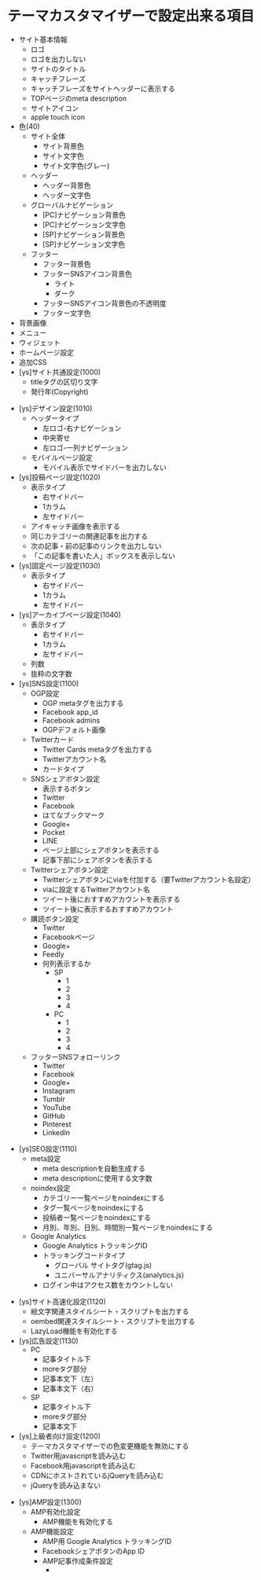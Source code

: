 # テーマカスタマイザーで設定出来る項目

- サイト基本情報
  - ロゴ
  - ロゴを出力しない
  - サイトのタイトル
  - キャッチフレーズ
  - キャッチフレーズをサイトヘッダーに表示する
  - TOPページのmeta description
  - サイトアイコン
  - apple touch icon
- 色(40)
  - サイト全体
    - サイト背景色
    - サイト文字色
    - サイト文字色(グレー)
  - ヘッダー
    - ヘッダー背景色
    - ヘッダー文字色
  - グローバルナビゲーション
    - [PC]ナビゲーション背景色
    - [PC]ナビゲーション文字色
    - [SP]ナビゲーション背景色
    - [SP]ナビゲーション文字色
  - フッター
    - フッター背景色
    - フッターSNSアイコン背景色
      - ライト
      - ダーク
    - フッターSNSアイコン背景色の不透明度
    - フッター文字色
- 背景画像
- メニュー
- ウィジェット
- ホームページ設定
- 追加CSS
- [ys]サイト共通設定(1000)
  - titleタグの区切り文字
  - 発行年(Copyright)
* [ys]デザイン設定(1010)
  * ヘッダータイプ
    * 左ロゴ-右ナビゲーション
    * 中央寄せ
    * 左ロゴ-一列ナビゲーション
  * モバイルページ設定
    * モバイル表示でサイドバーを出力しない
* [ys]投稿ページ設定(1020)
  * 表示タイプ
    * 右サイドバー
    * 1カラム
    * 左サイドバー
  * アイキャッチ画像を表示する
  * 同じカテゴリーの関連記事を出力する
  * 次の記事・前の記事のリンクを出力しない
  * 「この記事を書いた人」ボックスを表示しない
* [ys]固定ページ設定(1030)
  * 表示タイプ
    * 右サイドバー
    * 1カラム
    * 左サイドバー
* [ys]アーカイブページ設定(1040)
  * 表示タイプ
    * 右サイドバー
    * 1カラム
    * 左サイドバー
  * 列数
  * 抜粋の文字数
* [ys]SNS設定(1100)
  - OGP設定
    - OGP metaタグを出力する
    - Facebook app_id
    - Facebook admins
    - OGPデフォルト画像
  - Twitterカード
    - Twitter Cards metaタグを出力する
    - Twitterアカウント名
    - カードタイプ
  * SNSシェアボタン設定
    * 表示するボタン
    * Twitter
    * Facebook
    * はてなブックマーク
    * Google+
    * Pocket
    * LINE
    * ページ上部にシェアボタンを表示する
    * 記事下部にシェアボタンを表示する
  - Twitterシェアボタン設定
    - Twitterシェアボタンにviaを付加する（要Twitterアカウント名設定）
    - viaに設定するTwitterアカウント名
    - ツイート後におすすめアカウントを表示する
    - ツイート後に表示するおすすめアカウント
  * 購読ボタン設定
    * Twitter
    * Facebookページ
    * Google+
    * Feedly
    * 何列表示するか
      * SP
        * 1
        * 2
        * 3
        * 4
      * PC
        * 1
        * 2
        * 3
        * 4
  * フッターSNSフォローリンク
    * Twitter
    * Facebook
    * Google+
    * Instagram
    * Tumblr
    * YouTube
    * GitHub
    * Pinterest
    * LinkedIn
- [ys]SEO設定(1110)
  * meta設定
    * meta descriptionを自動生成する
    * meta descriptionに使用する文字数
  * noindex設定
    * カテゴリー一覧ページをnoindexにする
    * タグ一覧ページをnoindexにする
    * 投稿者一覧ページをnoindexにする
    * 月別、年別、日別、時間別一覧ページをnoindexにする
  - Google Analytics
    - Google Analytics トラッキングID
    - トラッキングコードタイプ
      - グローバル サイトタグ(gtag.js)
      - ユニバーサルアナリティクス(analytics.js)
    - ログイン中はアクセス数をカウントしない
* [ys]サイト高速化設定(1120)
  * 絵文字関連スタイルシート・スクリプトを出力する
  * oembed関連スタイルシート・スクリプトを出力する
  * LazyLoad機能を有効化する
* [ys]広告設定(1130)
  * PC
    * 記事タイトル下
    * moreタグ部分
    * 記事本文下（左）
    * 記事本文下（右）
  * SP
    * 記事タイトル下
    * moreタグ部分
    * 記事本文下
* [ys]上級者向け設定(1200)
  * テーマカスタマイザーでの色変更機能を無効にする
  * Twitter用javascriptを読み込む
  * Facebook用javascriptを読み込む
  * CDNにホストされているjQueryを読み込む
  * jQueryを読み込まない
- [ys]AMP設定(1300)
  - AMP有効化設定
    - AMP機能を有効化する
  - AMP機能設定
    - AMP用 Google Analytics トラッキングID
    * FacebookシェアボタンのApp ID
    * AMP記事作成条件設定
      * <script>タグを削除してAMPページを作成する
      * style属性を削除してAMPページを作成する
    * AMPページでも記事下のウィジェットを表示する
  * AMP広告設定
    * AMP
      * 記事タイトル下
      * moreタグ部分
      * 記事本文下
